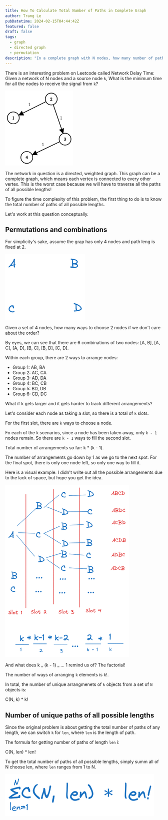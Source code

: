 ```yaml
---
title: How To Calculate Total Number of Paths in Complete Graph
author: Trang Le
pubDatetime: 2024-02-15T04:44:42Z
featured: false
draft: false
tags:
  - graph
  - directed graph
  - permutation
description: "In a complete graph with N nodes, how many number of paths are there"
---
```


There is an interesting problem on Leetcode called Network Delay Time: Given a network of N nodes and a source node `k`, What is the minimum time for all the nodes to receive the signal from `k`?

![network-delay-time-example](../../assets/network-delay-time_example_1.png)

The network in question is a directed, weighted graph. This graph can be a complete graph, which means each vertex is connected to every other vertex. This is the worst case because we will have to traverse all the paths of all possible lengths!

To figure the time complexity of this problem, the first thing to do is to know the total number of paths of all possible lengths.

Let's work at this question conceptually.

## Permutations and combinations

For simplicity's sake, assume the grap has only 4 nodes and path leng is fixed at 2.

![graph of four nodes](../../assets/four-nodes.png)

Given a set of 4 nodes, how many ways to choose 2 nodes if we don't care about the order?

By eyes, we can see that there are 6 combinations of two nodes: [A, B], [A, C], [A, D], [B, C], [B, D], [C, D].

Within each group, there are 2 ways to arrange nodes:

- Group 1: AB, BA
- Group 2: AC, CA
- Group 3: AD, DA
- Group 4: BC, CB
- Group 5: BD, DB
- Group 6: CD, DC

What if k gets larger and it gets harder to track different arrangements?

Let's consider each node as taking a slot, so there is a total of `k` slots.

For the first slot, there are `k` ways to choose a node.

Fo each of the `k` scenarios, since a node has been taken away, only `k - 1` nodes remain. So there are `k - 1` ways to fill the second slot.

Total number of arrangements so far: k \* (k - 1).

The number of arrangements go down by 1 as we go to the next spot. For the final spot, there is only one node left, so only one way to fill it.

Here is a visual example. I didn't write out all the possible arrangements due to the lack of space, but hope you get the idea.

![number of arrangements of k nodes](../../assets/number-of-arragements-of-four-nodes.png)

And what does k _ (k - 1) _ ... 1 remind us of? The factorial!

The number of ways of arranging `k` elements is k!.

In total, the number of unique arrangmenets of `k` objects from a set of `N` objects is:

C(N, k) \* k!

## Number of unique paths of all possible lengths

Since the original problem is about getting the total number of paths of any length, we can switch `k` for `len`, where `len` is the length of path.

The formula for getting number of paths of length `len` i:

C(N, len) \* len!

To get the total number of paths of all possible lengths, simply summ all of N choose len, where `len` ranges from 1 to N.

![sum all n choose len](../../assets/number-of-paths-of-all-possible-length.png)

